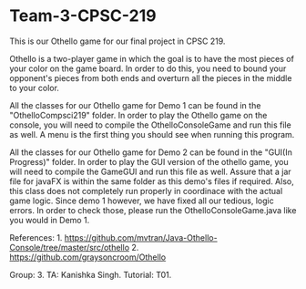 # Team-3-CPSC-219

This is our Othello game for our final project in CPSC 219. 

Othello is a two-player game in which the goal is to have the most pieces of your color on the game board. In order to do this, you need to bound your opponent's pieces from both ends and overturn all the pieces in the middle to your color. 

All the classes for our Othello game for Demo 1 can be found in the "OthelloCompsci219" folder.
In order to play the Othello game on the console, you will need to compile the OthelloConsoleGame and run this file as well. 
A menu is the first thing you should see when running this program. 

All the classes for our Othello game for Demo 2 can be found in the "GUI(In Progress)" folder.
In order to play the GUI version of the othello game, you will need to compile the GameGUI and run this file as well. 
Assure that a jar file for javaFX is within the same folder as this demo's files if required. Also, this class does not completely run properly in coordinace with the actual game logic. Since demo 1 however, we have fixed all our tedious, logic errors. In order to check those, please run the OthelloConsoleGame.java like you would in Demo 1. 

References: 1. https://github.com/mvtran/Java-Othello-Console/tree/master/src/othello
            2. https://github.com/graysoncroom/Othello

Group: 3.
TA: Kanishka Singh. 
Tutorial: T01.
